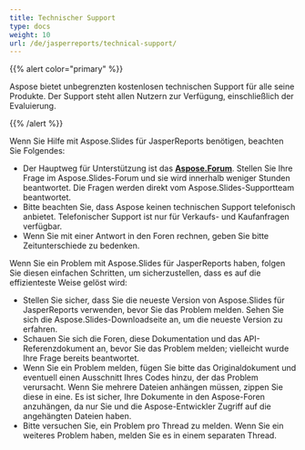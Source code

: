```yaml
---
title: Technischer Support
type: docs
weight: 10
url: /de/jasperreports/technical-support/
---
```


{{% alert color="primary" %}} 

Aspose bietet unbegrenzten kostenlosen technischen Support für alle seine Produkte. Der Support steht allen Nutzern zur Verfügung, einschließlich der Evaluierung.

{{% /alert %}} 

Wenn Sie Hilfe mit Aspose.Slides für JasperReports benötigen, beachten Sie Folgendes:

- Der Hauptweg für Unterstützung ist das [**Aspose.Forum**](https://forum.aspose.com/c/slides/11). Stellen Sie Ihre Frage im Aspose.Slides-Forum und sie wird innerhalb weniger Stunden beantwortet. Die Fragen werden direkt vom Aspose.Slides-Supportteam beantwortet.
- Bitte beachten Sie, dass Aspose keinen technischen Support telefonisch anbietet. Telefonischer Support ist nur für Verkaufs- und Kaufanfragen verfügbar.
- Wenn Sie mit einer Antwort in den Foren rechnen, geben Sie bitte Zeitunterschiede zu bedenken.

Wenn Sie ein Problem mit Aspose.Slides für JasperReports haben, folgen Sie diesen einfachen Schritten, um sicherzustellen, dass es auf die effizienteste Weise gelöst wird:

- Stellen Sie sicher, dass Sie die neueste Version von Aspose.Slides für JasperReports verwenden, bevor Sie das Problem melden. Sehen Sie sich die Aspose.Slides-Downloadseite an, um die neueste Version zu erfahren.
- Schauen Sie sich die Foren, diese Dokumentation und das API-Referenzdokument an, bevor Sie das Problem melden; vielleicht wurde Ihre Frage bereits beantwortet.
- Wenn Sie ein Problem melden, fügen Sie bitte das Originaldokument und eventuell einen Ausschnitt Ihres Codes hinzu, der das Problem verursacht. Wenn Sie mehrere Dateien anhängen müssen, zippen Sie diese in eine. Es ist sicher, Ihre Dokumente in den Aspose-Foren anzuhängen, da nur Sie und die Aspose-Entwickler Zugriff auf die angehängten Dateien haben.
- Bitte versuchen Sie, ein Problem pro Thread zu melden. Wenn Sie ein weiteres Problem haben, melden Sie es in einem separaten Thread.